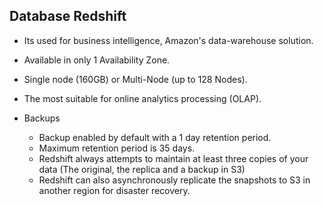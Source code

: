 ## Database Redshift

- Its used for business intelligence, Amazon's data-warehouse solution.

- Available in only 1 Availability Zone.

- Single node (160GB) or Multi-Node (up to 128 Nodes).

- The most suitable for online analytics processing (OLAP).

- Backups

  - Backup enabled by default with a 1 day retention period.
  - Maximum retention period is 35 days.
  - Redshift always attempts to maintain at least three copies of your data (The original, the replica and a backup in S3)
  - Redshift can also asynchronously replicate the snapshots to S3 in another region for disaster recovery.

